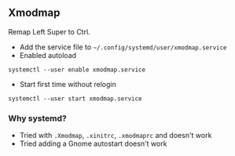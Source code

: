 Xmodmap
---

Remap Left Super to Ctrl.

- Add the service file to `~/.config/systemd/user/xmodmap.service`
- Enabled autoload
```
systemctl --user enable xmodmap.service
```

- Start first time without relogin
```
systemctl --user start xmodmap.service
```

### Why systemd?

- Tried with `.Xmodmap`, `.xinitrc`, `.xmodmaprc` and doesn't work
- Tried adding a Gnome autostart doesn't work
